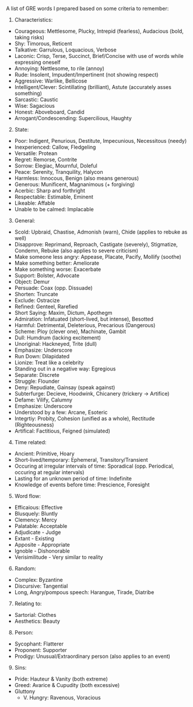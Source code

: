 A list of GRE words I prepared based on some criteria to remember:

1) Characteristics:
- Courageous: Mettlesome, Plucky, Intrepid (fearless), Audacious (bold, taking risks)
- Shy: Timorous, Reticent
- Talkative: Garrulous, Loquacious, Verbose
- Laconic: Crisp, Terse, Succinct, Brief/Concise with use of words while expressing oneself
- Annoying: Nettlesome, to rile (annoy)
- Rude: Insolent, Impudent/Impertinent (not showing respect)
- Aggressive: Warlike, Bellicose
- Intelligent/Clever: Scintillating (brilliant), Astute (accurately asses something)
- Sarcastic: Caustic
- Wise: Sagacious
- Honest: Aboveboard, Candid
- Arrogant/Condescending: Supercilious, Haughty

2) State:
- Poor: Indigent, Penurious, Destitute, Impecunious, Necessitous (needy)
- Inexperienced: Callow, Fledgeling
- Versatile: Protean
- Regret: Remorse, Contrite
- Sorrow: Elegiac, Mournful, Doleful
- Peace: Serenity, Tranquility, Halycon
- Harmless: Innocous, Benign (also means generous)
- Generous: Munificent, Magnanimous (+ forgiving)
- Acerbic: Sharp and forthright
- Respectable: Estimable, Eminent
- Likeable: Affable
- Unable to be calmed: Implacable

3) General:
- Scold: Upbraid, Chastise, Admonish (warn), Chide (applies to rebuke as well)
- Disapprove: Reprimand, Reproach, Castigate (severely), Stigmatize, Condemn, Rebuke (also applies to severe criticism)
- Make someone less angry: Appease, Placate, Pacify, Mollify (soothe)
- Make something better: Ameliorate
- Make something worse: Exacerbate
- Support: Bolster, Advocate
- Object: Demur
- Persuade: Coax (opp. Dissuade)
- Shorten: Truncate
- Exclude: Ostracize
- Refined: Genteel, Rarefied
- Short Saying: Maxim, Dictum, Apothegm
- Admiration: Infatuated (short-lived, but intense), Besotted
- Harmful: Detrimental, Deleterious, Precarious (Dangerous)
- Scheme: Ploy (clever one), Machinate, Gambit
- Dull: Humdrum (lacking excitement)
- Unoriginal: Hackneyed, Trite (dull)
- Emphasize: Underscore
- Run Down: Dilapidated
- Lionize: Treat like a celebrity
- Standing out in a negative way: Egregious
- Separate: Discrete
- Struggle: Flounder
- Deny: Repudiate, Gainsay (speak against)
- Subterfurge: Decieve, Hoodwink, Chicanery (trickery -> Artifice)
- Defame: Vilify, Calumny 
- Emphasize: Underscore
- Understood by a few: Arcane, Esoteric
- Integrtiy: Probity, Cohesion (unified as a whole), Rectitude (Righteousness)
- Artifical: Factitious, Feigned (simulated)


4) Time related:
- Ancient: Primitive, Hoary
- Short-lived/temporary: Ephemeral, Transitory/Transient
- Occuring at irregular intervals of time: Sporadical (opp. Periodical, occuring at regular intervals)
- Lasting for an unknown period of time: Indefinite
- Knowledge of events before time: Prescience, Foresight

5) Word flow:
- Efficaious: Effective
- Blusquely: Bluntly
- Clemency: Mercy
- Palatable: Acceptable
- Adjudicate - Judge
- Extant - Existing
- Apposite - Appropriate
- Ignoble - Dishonorable
- Verisimilitude - Very similar to reality

6) Random:
- Complex: Byzantine
- Discursive: Tangential
- Long, Angry/pompous speech: Harangue, Tirade, Diatribe 

7) Relating to:
- Sartorial: Clothes
- Aesthetics: Beauty

8) Person:
- Sycophant: Flatterer
- Proponent: Supporter
- Prodigy: Unusual/Extraordinary person (also applies to an event)

9) Sins: 
- Pride: Hauteur & Vanity (both extreme)
- Greed: Avarice & Cupudity (both excessive)
- Gluttony
  - V. Hungry: Ravenous, Voracious
